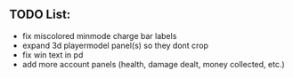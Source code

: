 ## TODO List:
* fix miscolored minmode charge bar labels
* expand 3d playermodel panel(s) so they dont crop
* fix win text in pd
* add more account panels (health, damage dealt, money collected, etc.)